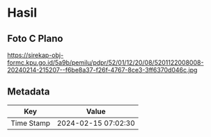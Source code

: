 # Hasil

## Foto C Plano

https://sirekap-obj-formc.kpu.go.id/5a9b/pemilu/pdpr/52/01/12/20/08/5201122008008-20240214-215207--f6be8a37-f26f-4767-8ce3-3ff6370d046c.jpg


## Metadata

| Key        | Value               |
| ---------- | ------------------- |
| Time Stamp | 2024-02-15 07:02:30 |



